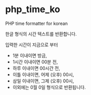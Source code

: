 # php_time_ko
PHP time formatter for korean

한글 형식의 시간 텍스트를 반환합니다.

입력한 시간이 지금으로 부터 
- 1분 이내이면 방금,
- 1시간 이내이면 00분 전,
- 하루 이내이면 00시간 전,
- 이틀 이내이면, 어제 (오후) 00시,
- 삼일 이내이면, 그제 (오후) 00시,
- 이외에는 0월 0일
형식으로 반환됩니다.
